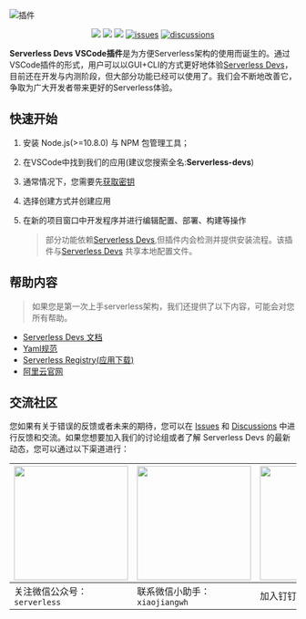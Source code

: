 ![插件](https://serverless-devs-1257396592.cos.ap-nanjing.myqcloud.com/readme-banner.png)

<p align="center">
  <a href="https://marketplace.visualstudio.com/items?itemName=serverless-devs.serverless-devs">
    <img src="https://vsmarketplacebadge.apphb.com/version/serverless-devs.serverless-devs.svg?logo=visual-studio-code" /></a>
  <a href="https://marketplace.visualstudio.com/items?itemName=serverless-devs.serverless-devs">
    <img src="https://vsmarketplacebadge.apphb.com/installs-short/serverless-devs.serverless-devs.svg" /></a>
  <a href="https://marketplace.visualstudio.com/items?itemName=serverless-devs.serverless-devs">
    <img src="https://vsmarketplacebadge.apphb.com/downloads-short/serverless-devs.serverless-devs.svg" /></a>
  <a href="https://github.com/Serverless-Devs/serverless-devs-vscode-plugin/issues">
    <img src="https://img.shields.io/github/issues/serverless-devs/serverless-devs-vscode-plugin" alt="issues"></a>
  <a href="https://github.com/Serverless-Devs/Serverless-Devs/discussions">
    <img src="https://img.shields.io/github/discussions/serverless-devs/serverless-devs" alt="discussions"></a>
</p>

**Serverless Devs VSCode插件**是为方便Serverless架构的使用而诞生的。通过VSCode插件的形式，用户可以以GUI+CLI的方式更好地体验[Serverless Devs](https://github.com/Serverless-Devs/Serverless-Devs)，目前还在开发与内测阶段，但大部分功能已经可以使用了。我们会不断地改善它，争取为广大开发者带来更好的Serverless体验。

## 快速开始


1. 安装 Node.js(>=10.8.0) 与 NPM 包管理工具；

2. 在VSCode中找到我们的应用(建议您搜索全名:**Serverless-devs**)

3. 通常情况下，您需要先[获取密钥](https://docs.serverless-devs.com/serverless-devs/default_provider_config/readme)

4. 选择创建方式并创建应用
5. 在新的项目窗口中开发程序并进行编辑配置、部署、构建等操作

   > 部分功能依赖[Serverless Devs](https://github.com/Serverless-Devs/Serverless-Devs),但插件内会检测并提供安装流程。该插件与[Serverless Devs](https://github.com/Serverless-Devs/Serverless-Devs) 共享本地配置文件。

## 帮助内容

> 如果您是第一次上手serverless架构，我们还提供了以下内容，可能会对您所有帮助。

- [Serverless Devs 文档](https://docs.serverless-devs.com/serverless-devs/readme)
- [Yaml规范](https://docs.serverless-devs.com/serverless-devs/yaml)
- [Serverless Registry(应用下载)](http://www.devsapp.cn/application.html)
- [阿里云官网](https://www.aliyun.com/)

## 交流社区

您如果有关于错误的反馈或者未来的期待，您可以在 [Issues](https://github.com/serverless-devs/serverless-devs/issues) 和 [Discussions](https://github.com/serverless-devs/serverless-devs/discussions) 中进行反馈和交流。如果您想要加入我们的讨论组或者了解 Serverless Devs 的最新动态，您可以通过以下渠道进行：


| <img src="https://img.alicdn.com/imgextra/i2/O1CN01zifTV61Mkg9QRNBUs_!!6000000001473-2-tps-466-462.png" width="200px" > | <img src="https://serverless-article-picture.oss-cn-hangzhou.aliyuncs.com/1635407044136_20211028074404326599.png" width="200px" > | <img src="https://img.alicdn.com/imgextra/i1/O1CN01ECE9wN1RMvgS6d1JM_!!6000000002098-0-tps-881-877.jpg" width="200px" > |
| ------------------------------------------------------------ | ------------------------------------------------------------ | ------------------------------------------------------------ |
| 关注微信公众号：`serverless`                                 | 联系微信小助手：`xiaojiangwh`                                | 加入钉钉交流群：`33947367`                                   |

